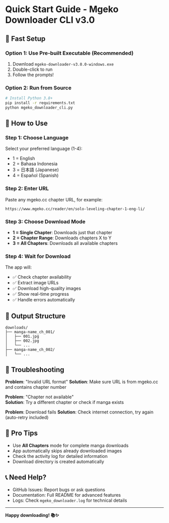 # Quick Start Guide - Mgeko Downloader CLI v3.0

## 🚀 Fast Setup

### Option 1: Use Pre-built Executable (Recommended)
1. Download `mgeko-downloader-v3.0.0-windows.exe`
2. Double-click to run
3. Follow the prompts!

### Option 2: Run from Source
```bash
# Install Python 3.8+
pip install -r requirements.txt
python mgeko_downloader_cli.py
```

## 📖 How to Use

### Step 1: Choose Language
Select your preferred language (1-4):
- 1 = English
- 2 = Bahasa Indonesia  
- 3 = 日本語 (Japanese)
- 4 = Español (Spanish)

### Step 2: Enter URL
Paste any mgeko.cc chapter URL, for example:
```
https://www.mgeko.cc/reader/en/solo-leveling-chapter-1-eng-li/
```

### Step 3: Choose Download Mode
- **1 = Single Chapter**: Downloads just that chapter
- **2 = Chapter Range**: Downloads chapters X to Y
- **3 = All Chapters**: Downloads all available chapters

### Step 4: Wait for Download
The app will:
- ✅ Check chapter availability
- ✅ Extract image URLs  
- ✅ Download high-quality images
- ✅ Show real-time progress
- ✅ Handle errors automatically

## 📁 Output Structure
```
downloads/
├── manga-name_ch_001/
│   ├── 001.jpg
│   ├── 002.jpg
│   └── ...
├── manga-name_ch_002/
│   └── ...
```

## 🔧 Troubleshooting

**Problem**: "Invalid URL format"
**Solution**: Make sure URL is from mgeko.cc and contains chapter number

**Problem**: "Chapter not available"  
**Solution**: Try a different chapter or check if manga exists

**Problem**: Download fails
**Solution**: Check internet connection, try again (auto-retry included)

## 🌟 Pro Tips

- Use **All Chapters** mode for complete manga downloads
- App automatically skips already downloaded images
- Check the activity log for detailed information
- Download directory is created automatically

## 📞 Need Help?

- GitHub Issues: Report bugs or ask questions
- Documentation: Full README for advanced features
- Logs: Check `mgeko_downloader.log` for technical details

---

**Happy downloading! 📚✨**
